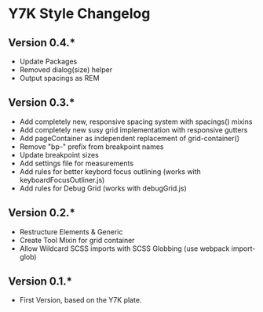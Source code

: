 # Y7K Style Changelog

## Version 0.4.*
* Update Packages
* Removed dialog(size) helper
* Output spacings as REM

## Version 0.3.*
* Add completely new, responsive spacing system with spacings() mixins
* Add completely new susy grid implementation with responsive gutters
* Add pageContainer as independent replacement of grid-container()
* Remove "bp-" prefix from breakpoint names
* Update breakpoint sizes
* Add settings file for measurements
* Add rules for better keybord focus outlining (works with keyboardFocusOutliner.js)
* Add rules for Debug Grid (works with debugGrid.js)

## Version 0.2.*
* Restructure Elements & Generic
* Create Tool Mixin for grid container
* Allow Wildcard SCSS imports with SCSS Globbing (use webpack import-glob)

## Version 0.1.*
* First Version, based on the Y7K plate.
